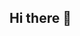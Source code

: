 ## Hi there 👋

<!--
**gabbbbbbw/gabbbbbbw** is a ✨ _special_ ✨ repository because its `README.md` (this file) appears on your GitHub profile.

Here are some ideas to get you started:

- 🔭 I’m currently working on ... FIFA25
- 🌱 I’m currently learning ... github
- 👯 I’m looking to collaborate on ... FIFA
- 🤔 I’m looking for help with ... github
- 💬 Ask me about ... football
- 📫 How to reach me: ... hustle
- 😄 Pronouns: ... obcd
- ⚡ Fun fact: ... obcd
-->
